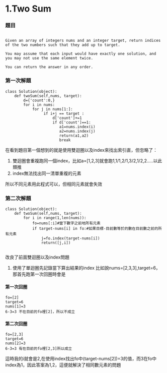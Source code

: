 # 1.Two Sum
### 題目
```

Given an array of integers nums and an integer target, return indices of the two numbers such that they add up to target.

You may assume that each input would have exactly one solution, and you may not use the same element twice.

You can return the answer in any order.

```
### 第一次解題
```
class Solution(object):
    def twoSum(self,nums, target):
        d={'count':0,}
        for i in nums:
            for j in nums[1:]:
                 if i+j == target :
                     d['count']+=1
                     if d['count']==1:
                        a1=nums.index(i)
                        a2=nums.index(j)
                        return(a1,a2)
                        break

```

在看到題目第一個想到的就是使用雙迴圈以及index來找出索引直，但忽略了：

1.  雙迴圈會重複跑同一個index，比如a=[1,2,3]就會跑1,1/1,2/1,3/2,1/2,2.....以此類推
2.  index無法找出同一清單重複的元素

所以不同元素用此程式可以，但相同元素就會失效

### 第二次解題
```
class Solution(object):
    def twoSum(self,nums, target):
        for i in range(1,len(nums)):
            fo=nums[:i]#當下數字之前地所有元素
            if target-nums[i] in fo:#如果目標-目前數等於的數在目前數之前的所有元素
                j=fo.index(target-nums[i])
                return([j,i])
    
```
改良了前面雙迴圈以及index問題
1.  使用了單迴圈先記錄當下算出結果的index
比如說nums=[2,3,3],target=6，那首先跑第一次回圈時會是
#### 第一次回圈
```
fo=[2]
target=6
nums[1]=3
6-3=3 不在目前的fo裡[2]，所以不成立
```

#### 第二次回圈
```
fo=[2,3]
target=6
nums[2]=3
6-3=3 有在目前的fo裡[2,3]所以成立
```
這時我的i就會是2,在使用index找出fo中(target-nums[2])=3的值，而3在fo中index為1，因此答案為1,2，這便就解決了相同數元素的問題



